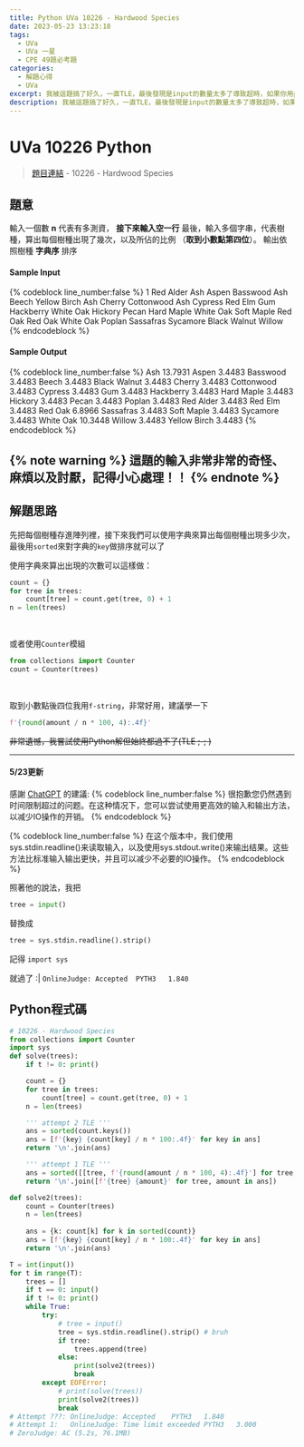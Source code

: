 ```yaml
---
title: Python UVa 10226 - Hardwood Species
date: 2023-05-23 13:23:18
tags:
  - UVa
  - UVa 一星
  - CPE 49題必考題
categories:
  - 解題心得
  - UVa
excerpt: 我被這題搞了好久，一直TLE，最後發現是input的數量太多了導致超時，如果你用python做也超時，可以參考我下方的方法 - Python UVa 10226 - Hardwood Species 解題心得
description: 我被這題搞了好久，一直TLE，最後發現是input的數量太多了導致超時，如果你用python做也超時，可以參考我下方的方法 - Python UVa 10226 - Hardwood Species 解題心得
---
```

# UVa 10226 Python 

>[題目連結](https://onlinejudge.org/index.php?option=com_onlinejudge&Itemid=8&category=24&page=show_problem&problem=1167) - 10226 - Hardwood Species


## 題意
輸入一個數 **n** 代表有多測資， **接下來輸入空一行** 最後，輸入多個字串，代表樹種，算出每個樹種出現了幾次，以及所佔的比例 （**取到小數點第四位**）。
輸出依照樹種 **字典序** 排序

#### Sample Input 
{% codeblock line_number:false %}
1
Red Alder
Ash
Aspen
Basswood
Ash
Beech
Yellow Birch
Ash
Cherry
Cottonwood
Ash
Cypress
Red Elm
Gum
Hackberry
White Oak
Hickory
Pecan
Hard Maple
White Oak
Soft Maple
Red Oak
Red Oak
White Oak
Poplan
Sassafras
Sycamore
Black Walnut
Willow
{% endcodeblock %}

#### Sample Output 
{% codeblock line_number:false %}
Ash 13.7931
Aspen 3.4483
Basswood 3.4483
Beech 3.4483
Black Walnut 3.4483
Cherry 3.4483
Cottonwood 3.4483
Cypress 3.4483
Gum 3.4483
Hackberry 3.4483
Hard Maple 3.4483
Hickory 3.4483
Pecan 3.4483
Poplan 3.4483
Red Alder 3.4483
Red Elm 3.4483
Red Oak 6.8966
Sassafras 3.4483
Soft Maple 3.4483
Sycamore 3.4483
White Oak 10.3448
Willow 3.4483
Yellow Birch 3.4483
{% endcodeblock %}

{% note warning %}
這題的輸入非常非常的奇怪、麻煩以及討厭，記得小心處理！！
{% endnote %}
---

## 解題思路
先把每個樹種存進陣列裡，接下來我們可以使用字典來算出每個樹種出現多少次，最後用`sorted`來對字典的`key`做排序就可以了<br>

使用字典來算出出現的次數可以這樣做：
```python
count = {}
for tree in trees:
    count[tree] = count.get(tree, 0) + 1
n = len(trees)
```
<br>

或者使用`Counter`模組   
```python
from collections import Counter
count = Counter(trees)
```
<br>

取到小數點後四位我用`f-string`，非常好用，建議學一下
```python
f'{round(amount / n * 100, 4):.4f}'
```

~~非常遺憾，我嘗試使用Python解但始終都過不了(TLE ;-; )~~<br>

---

#### 5/23更新
感謝 [ChatGPT](https://chat.openai.com/chat) 的建議:
{% codeblock line_number:false %}
很抱歉您仍然遇到时间限制超过的问题。在这种情况下，您可以尝试使用更高效的输入和输出方法，以减少IO操作的开销。
{% endcodeblock %}

{% codeblock line_number:false %}
在这个版本中，我们使用sys.stdin.readline()来读取输入，以及使用sys.stdout.write()来输出结果。这些方法比标准输入输出更快，并且可以减少不必要的IO操作。
{% endcodeblock %}
<br>

照著他的說法，我把
```python
tree = input()
```
替換成
```python
tree = sys.stdin.readline().strip()
```
記得 `import sys`

就過了 :|
`OnlineJudge: Accepted	PYTH3	1.840`

## Python程式碼
```python
# 10226 - Hardwood Species
from collections import Counter
import sys
def solve(trees):
    if t != 0: print()

    count = {}
    for tree in trees:
        count[tree] = count.get(tree, 0) + 1
    n = len(trees)

    ''' attempt 2 TLE '''
    ans = sorted(count.keys())
    ans = [f'{key} {count[key] / n * 100:.4f}' for key in ans]
    return '\n'.join(ans)

    ''' attempt 1 TLE '''
    ans = sorted([[tree, f'{round(amount / n * 100, 4):.4f}'] for tree, amount in count.items()], key=lambda x: x[0])
    return '\n'.join([f'{tree} {amount}' for tree, amount in ans])

def solve2(trees):
    count = Counter(trees)
    n = len(trees)
    
    ans = {k: count[k] for k in sorted(count)}
    ans = [f'{key} {count[key] / n * 100:.4f}' for key in ans]
    return '\n'.join(ans)

T = int(input())
for t in range(T):
    trees = []
    if t == 0: input()
    if t != 0: print()
    while True:
        try:
            # tree = input()
            tree = sys.stdin.readline().strip() # bruh
            if tree: 
                trees.append(tree)
            else: 
                print(solve2(trees))
                break
        except EOFError:
            # print(solve(trees))
            print(solve2(trees))
            break
# Attempt ???: OnlineJudge: Accepted	PYTH3	1.840
# Attempt 1:   OnlineJudge: Time limit exceeded	PYTH3	3.000
# ZeroJudge: AC (5.2s, 76.1MB)
```